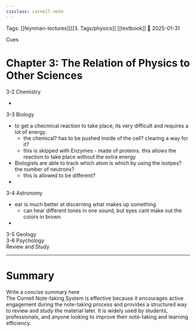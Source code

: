 ```yaml
---
cssclass: cornell-note
---
```

Tags: [[feynman-lectures]][[3. Tags/physics]] [[textbook]]
📅 2025-01-31

<div class="cues-header">Cues</div>

# Chapter 3: The Relation of Physics to Other Sciences

<aside>3-2 Chemistry</aside>

+ 
<aside>3-3 Biology</aside>

+ to get a checmical reaction to take place, its very difficult and requires a lot of energy.
	+ the chemical? has to be pushed inside of the cell? clearing a way for it?
	+ this is skipped with Enzymes - made of proteins. this allows the reaction to take place without the extra energy
+ Biologists are able to track which atom is which by using the isotpes? the number of neutrons?
	+ this is allowed to be different? 
+ 
<aside>3-4 Astronomy</aside>

+ ear is much better at discerning what makes up something
	+ can hear different tones in one sound, but eyes cant make out the colors in brown
+ 
<aside>3-5 Geology</aside>
<aside>3-6 Psychology</aside>



<aside>Review and Study</aside>


---

# Summary

<summary>Write a concise summary here</summary>
The Cornell Note-taking System is effective because it encourages active engagement during the note-taking process and provides a structured way to review and study the material later. It is widely used by students, professionals, and anyone looking to improve their note-taking and learning efficiency.